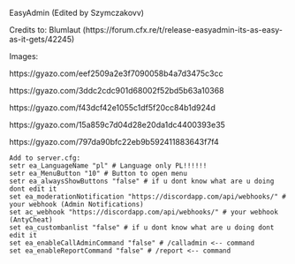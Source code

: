 EasyAdmin (Edited by Szymczakovv)
<p></p>
Credits to: Blumlaut (https://forum.cfx.re/t/release-easyadmin-its-as-easy-as-it-gets/42245)
<p></p>

Images:
<p></p>
https://gyazo.com/eef2509a2e3f7090058b4a7d3475c3cc
<p></p>
https://gyazo.com/3ddc2cdc901d68002f52bd5b63a10368
<p></p>
https://gyazo.com/f43dcf42e1055c1df5f20cc84b1d924d
<p></p>
https://gyazo.com/15a859c7d04d28e20da1dc4400393e35
<p></p>
https://gyazo.com/797da90bfc22eb9b592411883643f7f4

```
Add to server.cfg:
setr ea_LanguageName "pl" # Language only PL!!!!!!
setr ea_MenuButton "10" # Button to open menu
setr ea_alwaysShowButtons "false" # if u dont know what are u doing dont edit it
set ea_moderationNotification "https://discordapp.com/api/webhooks/" # your webhook (Admin Notifications)
set ac_webhook "https://discordapp.com/api/webhooks/" # your webhook (AntyCheat) 
set ea_custombanlist "false" # if u dont know what are u doing dont edit it
set ea_enableCallAdminCommand "false" # /calladmin <-- command
set ea_enableReportCommand "false" # /report <-- command
